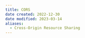 ```yaml
---
title: CORS
date created: 2022-12-30
date modified: 2023-03-14
aliases:
  - Cross-Origin Resource Sharing
---
```

